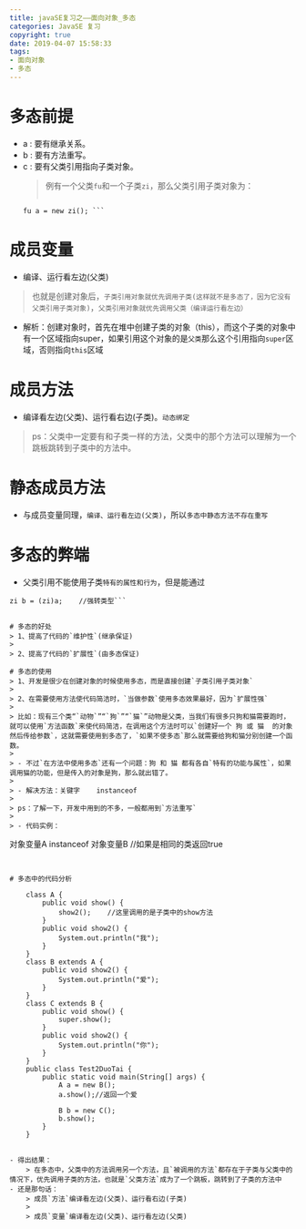 ```yaml
---
title: javaSE复习之——面向对象_多态
categories: JavaSE 复习
copyright: true
date: 2019-04-07 15:58:33
tags:
- 面向对象
- 多态
---
```

# 多态前提
- a : 要有继承关系。
- b : 要有方法重写。
- c : 要有父类引用指向子类对象。
	> 例有一个父类`fu`和一个子类`zi`，那么父类引用子类对象为：
	> 
	> ```
	  fu a = new zi(); ```
<!--more-->
# 成员变量
- 编译、运行看左边(父类)


> 也就是创建对象后，`子类引用对象就优先调用子类(这样就不是多态了，因为它没有父类引用子类对象)`，`父类引用对象就优先调用父类（编译运行看左边）`


- 解析：创建对象时，首先在堆中创建子类的对象（this），而这个子类的对象中有一个区域指向super，如果引用这个对象的是`父类`那么这个引用指向`super`区域，否则指向`this`区域


# 成员方法
- 编译看左边(父类)、运行看右边(子类)。`动态绑定`


> ps：父类中一定要有和子类一样的方法，父类中的那个方法可以理解为一个跳板跳转到子类中的方法中。



# 静态成员方法
- 与成员变量同理，`编译、运行看左边(父类)`，所以`多态中静态方法不存在重写`

# 多态的弊端
- 父类引用不能使用子类`特有的属性和行为`，但是能通过
```
zi b = (zi)a;    //强转类型```


# 多态的好处
> 1、提高了代码的`维护性`(继承保证)
> 
> 2、提高了代码的`扩展性`(由多态保证)

# 多态的使用
> 1、开发是很少在创建对象的时候使用多态，而是直接创建`子类引用子类对象`
> 
> 2、在需要使用方法使代码简洁时，`当做参数`使用多态效果最好，因为`扩展性强`
> 
> 比如：现有三个类“`动物`”“`狗`”“`猫`”动物是父类，当我们有很多只狗和猫需要跑时，就可以使用`方法函数`来使代码简洁，在调用这个方法时可以`创建好一个 狗 或 猫  的对象然后传给参数`，这就需要使用到多态了，`如果不使多态`那么就需要给狗和猫分别创建一个函数。
> 
> - 不过`在方法中使用多态`还有一个问题：狗 和 猫 都有各自`特有的功能与属性`，如果调用猫的功能，但是传入的对象是狗，那么就出错了。
> 
> - 解决方法：关键字	instanceof
> 
> ps：了解一下，开发中用到的不多，一般都用到`方法重写`
> 
> - 代码实例：
```
对象变量A   instanceof   对象变量B
//如果是相同的类返回true
```


# 多态中的代码分析
```
		class A {
			public void show() {
				show2();	//这里调用的是子类中的show方法
			}
			public void show2() {
				System.out.println("我");
			}
		}
		class B extends A {
			public void show2() {
				System.out.println("爱");
			}
		}
		class C extends B {
			public void show() {
				super.show();
			}
			public void show2() {
				System.out.println("你");
			}
		}
		public class Test2DuoTai {
			public static void main(String[] args) {
				A a = new B();
				a.show();//返回一个爱
				
				B b = new C();
				b.show();
			}
		}
```

- 得出结果：
	> 在多态中，父类中的方法调用另一个方法，且`被调用的方法`都存在于子类与父类中的情况下，优先调用子类的方法，也就是`父类方法`成为了一个跳板，跳转到了子类的方法中
- 还是那句话：
	> 成员`方法`编译看左边(父类)、运行看右边(子类)
	> 
	> 成员`变量`编译看左边(父类)、运行看左边(父类)